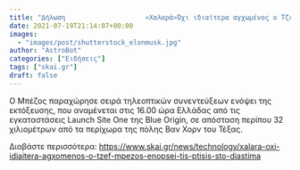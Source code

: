 ```yaml
---
title: "Δήλωση                    «Χαλαρά»Όχι ιδιαίτερα αγχωμένος ο Τζεφ Μπέζος ενόψει της πτήσης στο διάστημα"
date: 2021-07-19T21:14:07+00:00
images:
  - "images/post/shutterstock_elonmusk.jpg"
author: "AstroBot"
categories: ["Ειδήσεις"]
tags: ["skai.gr"]
draft: false
---
```


Ο Μπέζος παραχώρησε σειρά τηλεοπτικών συνεντεύξεων ενόψει της εκτόξευσης, που αναμένεται στις 16.00 ώρα Ελλάδας από τις εγκαταστάσεις Launch Site One της Blue Origin, σε απόσταση περίπου 32 χιλιομέτρων από τα περίχωρα της πόλης Βαν Χορν του Τέξας.

Διαβάστε περισσότερα: https://www.skai.gr/news/technology/xalara-oxi-idiaitera-agxomenos-o-tzef-mpezos-enopsei-tis-ptisis-sto-diastima

